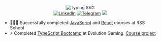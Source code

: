 <div align=center>
        <img src="https://readme-typing-svg.herokuapp.com?font=Fira+Code&size=30&pause=1000&color=1563F7&center=true&width=600&lines=Hi+there+I'm+Anastasia;Frontend+developer" alt="Typing SVG" />
    </div>
<div align=center>
        <a href="https://www.linkedin.com/in/anastasia-polivoda-1bb630227"><img src="https://img.shields.io/badge/LinkedIn-0077B5?style=for-the-badge&logo=linkedin&logoColor=white" alt="LinkedIn" /></a>
        <a href="https://t.me/polivodichka"><img src="https://img.shields.io/badge/Telegram-2CA5E0?style=for-the-badge&logo=telegram&logoColor=white" alt="Telegram" /></a>
        <a href="mailto:polivoda.anastasiia@gmail.com"><img src="https://img.shields.io/badge/Gmail-D14836?style=for-the-badge&logo=gmail&logoColor=white" /></a>
  </div>
<p></p>

- 👩🏻‍🎓 Successfully completed [JavaScript](https://app.rs.school/certificate/30e3yos5) and [React](https://app.rs.school/certificate/8d8nr4sd) courses at RSS School
- ⚡ Completed [TypeScript Bootcamp](https://typescript-bootcamp.evolution.com/) at Evolution Gaming. [Course project](https://github.com/polivodichka/blackjack)

